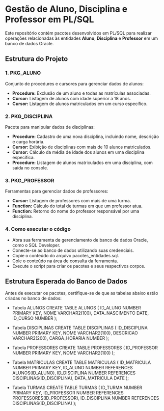 # Gestão de Aluno, Disciplina e Professor em PL/SQL

Este repositório contém pacotes desenvolvidos em PL/SQL para realizar operações relacionadas às entidades **Aluno**, **Disciplina** e **Professor** em um banco de dados Oracle.

## Estrutura do Projeto

### 1. PKG_ALUNO
Conjunto de procedures e cursores para gerenciar dados de alunos:
- **Procedure:** Exclusão de um aluno e todas as matrículas associadas.
- **Cursor:** Listagem de alunos com idade superior a 18 anos.
- **Cursor:** Listagem de alunos matriculados em um curso específico.

### 2. PKG_DISCIPLINA
Pacote para manipular dados de disciplinas:
- **Procedure:** Cadastro de uma nova disciplina, incluindo nome, descrição e carga horária.
- **Cursor:** Exibição de disciplinas com mais de 10 alunos matriculados.
- **Cursor:** Cálculo da média de idade dos alunos em uma disciplina específica.
- **Procedure:** Listagem de alunos matriculados em uma disciplina, com saída no console.

### 3. PKG_PROFESSOR
Ferramentas para gerenciar dados de professores:
- **Cursor:** Listagem de professores com mais de uma turma.
- **Function:** Cálculo do total de turmas em que um professor atua.
- **Function:** Retorno do nome do professor responsável por uma disciplina.

### 4. Como executar o código

 - Abra sua ferramenta de gerenciamento de banco de dados Oracle, como o SQL Developer.
 - Conecte-se ao banco de dados utilizando suas credenciais.
 - Copie o conteúdo do arquivo pacotes_entidades.sql.
 - Cole o conteúdo na área de consulta da ferramenta.
 - Execute o script para criar os pacotes e seus respectivos corpos.

## Estrutura Esperada do Banco de Dados

Antes de executar os pacotes, certifique-se de que as tabelas abaixo estão criadas no banco de dados:

- Tabela ALUNOS
CREATE TABLE ALUNOS (
    ID_ALUNO NUMBER PRIMARY KEY,
    NOME VARCHAR2(100),
    DATA_NASCIMENTO DATE,
    ID_CURSO NUMBER
);

- Tabela DISCIPLINAS
CREATE TABLE DISCIPLINAS (
    ID_DISCIPLINA NUMBER PRIMARY KEY,
    NOME VARCHAR2(100),
    DESCRICAO VARCHAR2(200),
    CARGA_HORARIA NUMBER
);

- Tabela PROFESSORES
CREATE TABLE PROFESSORES (
    ID_PROFESSOR NUMBER PRIMARY KEY,
    NOME VARCHAR2(100)
);

- Tabela MATRICULAS
CREATE TABLE MATRICULAS (
    ID_MATRICULA NUMBER PRIMARY KEY,
    ID_ALUNO NUMBER REFERENCES ALUNOS(ID_ALUNO),
    ID_DISCIPLINA NUMBER REFERENCES DISCIPLINAS(ID_DISCIPLINA),
    DATA_MATRICULA DATE
);

- Tabela TURMAS
CREATE TABLE TURMAS (
    ID_TURMA NUMBER PRIMARY KEY,
    ID_PROFESSOR NUMBER REFERENCES PROFESSORES(ID_PROFESSOR),
    ID_DISCIPLINA NUMBER REFERENCES DISCIPLINAS(ID_DISCIPLINA)
);
